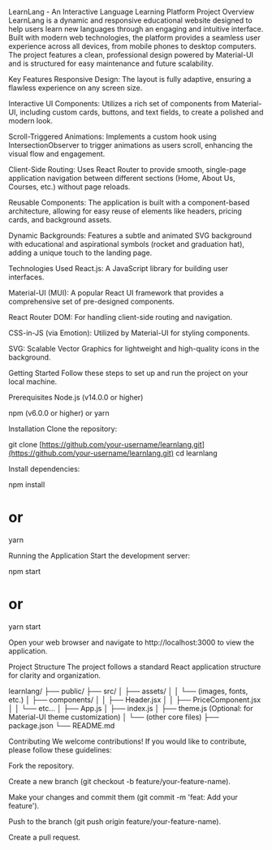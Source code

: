 LearnLang - An Interactive Language Learning Platform
Project Overview
LearnLang is a dynamic and responsive educational website designed to help users learn new languages through an engaging and intuitive interface. Built with modern web technologies, the platform provides a seamless user experience across all devices, from mobile phones to desktop computers. The project features a clean, professional design powered by Material-UI and is structured for easy maintenance and future scalability.

Key Features
Responsive Design: The layout is fully adaptive, ensuring a flawless experience on any screen size.

Interactive UI Components: Utilizes a rich set of components from Material-UI, including custom cards, buttons, and text fields, to create a polished and modern look.

Scroll-Triggered Animations: Implements a custom hook using IntersectionObserver to trigger animations as users scroll, enhancing the visual flow and engagement.

Client-Side Routing: Uses React Router to provide smooth, single-page application navigation between different sections (Home, About Us, Courses, etc.) without page reloads.

Reusable Components: The application is built with a component-based architecture, allowing for easy reuse of elements like headers, pricing cards, and background assets.

Dynamic Backgrounds: Features a subtle and animated SVG background with educational and aspirational symbols (rocket and graduation hat), adding a unique touch to the landing page.

Technologies Used
React.js: A JavaScript library for building user interfaces.

Material-UI (MUI): A popular React UI framework that provides a comprehensive set of pre-designed components.

React Router DOM: For handling client-side routing and navigation.

CSS-in-JS (via Emotion): Utilized by Material-UI for styling components.

SVG: Scalable Vector Graphics for lightweight and high-quality icons in the background.

Getting Started
Follow these steps to set up and run the project on your local machine.

Prerequisites
Node.js (v14.0.0 or higher)

npm (v6.0.0 or higher) or yarn

Installation
Clone the repository:

git clone [https://github.com/your-username/learnlang.git](https://github.com/your-username/learnlang.git)
cd learnlang

Install dependencies:

npm install
# or
yarn

Running the Application
Start the development server:

npm start
# or
yarn start

Open your web browser and navigate to http://localhost:3000 to view the application.

Project Structure
The project follows a standard React application structure for clarity and organization.

learnlang/
├── public/
├── src/
│   ├── assets/
│   │   └── (images, fonts, etc.)
│   ├── components/
│   │   ├── Header.jsx
│   │   ├── PriceComponent.jsx
│   │   └── etc...
│   ├── App.js
│   ├── index.js
│   ├── theme.js (Optional: for Material-UI theme customization)
│   └── (other core files)
├── package.json
└── README.md

Contributing
We welcome contributions! If you would like to contribute, please follow these guidelines:

Fork the repository.

Create a new branch (git checkout -b feature/your-feature-name).

Make your changes and commit them (git commit -m 'feat: Add your feature').

Push to the branch (git push origin feature/your-feature-name).

Create a pull request.

